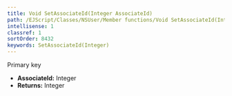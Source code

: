 ```yaml
---
title: Void SetAssociateId(Integer AssociateId)
path: /EJScript/Classes/NSUser/Member functions/Void SetAssociateId(Integer p_0)
intellisense: 1
classref: 1
sortOrder: 8432
keywords: SetAssociateId(Integer)
---
```



Primary key



* **AssociateId:** Integer
* **Returns:** Integer


